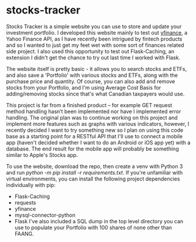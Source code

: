 # stocks-tracker

Stocks Tracker is a simple website you can use to store and update your investment portfolio.
I developed this website mainly to test out [yfinance](https://github.com/ranaroussi/yfinance), a Yahoo Finance API, as I have recently been intrigued by fintech products and so I wanted to just get my feet wet with some sort of finances related side project.
I also used this opportunity to test out Flask-Caching, an extension I didn't get the chance to try out last time I worked with Flask. 

The website itself is pretty basic - it allows you to search stocks and ETFs, and also save a 'Portfolio' with various stocks and ETFs, along with the purchase price and quantity. Of course, you can also add and remove stocks from your Portfolio, and I'm using Average Cost Basis for adding/removing stocks since that's what Canadian taxpayers would use.  

This project is far from a finished product – for example GET request method handling hasn’t been implemented nor have I implemented error handling. The original plan was to continue working on this project and implement more features such as graphs with various indicators, however, I recently decided I want to try something new so I plan on using this code base as a starting point for a RESTful API that I'll use to connect a mobile app (haven't decided whether I want to do an Android or iOS app yet) with a database. The end result for the mobile app will probably be something similar to Apple's Stocks app. 

To use the website, download the repo, then create a venv with Python 3 and run *python -m pip install -r requirements.txt*.
If you're unfamiliar with virtual environments, you can install the following project dependencies individually with pip:
- Flask-Caching
- requests
- yfinance
- mysql-connector-python
- Flask
I've also included a SQL dump in the top level directory you can use to populate your Portfolio with 100 shares of none other than FAANG.

